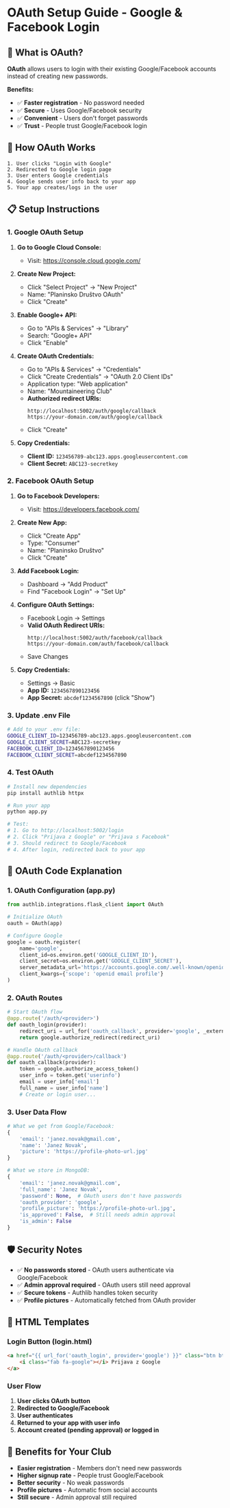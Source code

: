 # OAuth Setup Guide - Google & Facebook Login

## 🚀 What is OAuth?

**OAuth** allows users to login with their existing Google/Facebook accounts instead of creating new passwords. 

**Benefits:**
- ✅ **Faster registration** - No password needed
- ✅ **Secure** - Uses Google/Facebook security
- ✅ **Convenient** - Users don't forget passwords
- ✅ **Trust** - People trust Google/Facebook login

## 🔧 How OAuth Works

```
1. User clicks "Login with Google"
2. Redirected to Google login page
3. User enters Google credentials
4. Google sends user info back to your app
5. Your app creates/logs in the user
```

## 📋 Setup Instructions

### 1. Google OAuth Setup

1. **Go to Google Cloud Console:**
   - Visit: https://console.cloud.google.com/

2. **Create New Project:**
   - Click "Select Project" → "New Project"
   - Name: "Planinsko Društvo OAuth"
   - Click "Create"

3. **Enable Google+ API:**
   - Go to "APIs & Services" → "Library"
   - Search: "Google+ API"
   - Click "Enable"

4. **Create OAuth Credentials:**
   - Go to "APIs & Services" → "Credentials"
   - Click "Create Credentials" → "OAuth 2.0 Client IDs"
   - Application type: "Web application"
   - Name: "Mountaineering Club"
   - **Authorized redirect URIs:**
     ```
     http://localhost:5002/auth/google/callback
     https://your-domain.com/auth/google/callback
     ```
   - Click "Create"

5. **Copy Credentials:**
   - **Client ID:** `123456789-abc123.apps.googleusercontent.com`
   - **Client Secret:** `ABC123-secretkey`

### 2. Facebook OAuth Setup

1. **Go to Facebook Developers:**
   - Visit: https://developers.facebook.com/

2. **Create New App:**
   - Click "Create App"
   - Type: "Consumer"
   - Name: "Planinsko Društvo"
   - Click "Create"

3. **Add Facebook Login:**
   - Dashboard → "Add Product"
   - Find "Facebook Login" → "Set Up"

4. **Configure OAuth Settings:**
   - Facebook Login → Settings
   - **Valid OAuth Redirect URIs:**
     ```
     http://localhost:5002/auth/facebook/callback
     https://your-domain.com/auth/facebook/callback
     ```
   - Save Changes

5. **Copy Credentials:**
   - Settings → Basic
   - **App ID:** `1234567890123456`
   - **App Secret:** `abcdef1234567890` (click "Show")

### 3. Update .env File

```bash
# Add to your .env file:
GOOGLE_CLIENT_ID=123456789-abc123.apps.googleusercontent.com
GOOGLE_CLIENT_SECRET=ABC123-secretkey
FACEBOOK_CLIENT_ID=1234567890123456
FACEBOOK_CLIENT_SECRET=abcdef1234567890
```

### 4. Test OAuth

```bash
# Install new dependencies
pip install authlib httpx

# Run your app
python app.py

# Test:
# 1. Go to http://localhost:5002/login
# 2. Click "Prijava z Google" or "Prijava s Facebook"
# 3. Should redirect to Google/Facebook
# 4. After login, redirected back to your app
```

## 🔑 OAuth Code Explanation

### 1. OAuth Configuration (app.py)
```python
from authlib.integrations.flask_client import OAuth

# Initialize OAuth
oauth = OAuth(app)

# Configure Google
google = oauth.register(
    name='google',
    client_id=os.environ.get('GOOGLE_CLIENT_ID'),
    client_secret=os.environ.get('GOOGLE_CLIENT_SECRET'),
    server_metadata_url='https://accounts.google.com/.well-known/openid-configuration',
    client_kwargs={'scope': 'openid email profile'}
)
```

### 2. OAuth Routes
```python
# Start OAuth flow
@app.route('/auth/<provider>')
def oauth_login(provider):
    redirect_uri = url_for('oauth_callback', provider='google', _external=True)
    return google.authorize_redirect(redirect_uri)

# Handle OAuth callback
@app.route('/auth/<provider>/callback')
def oauth_callback(provider):
    token = google.authorize_access_token()
    user_info = token.get('userinfo')
    email = user_info['email']
    full_name = user_info['name']
    # Create or login user...
```

### 3. User Data Flow
```python
# What we get from Google/Facebook:
{
    'email': 'janez.novak@gmail.com',
    'name': 'Janez Novak',
    'picture': 'https://profile-photo-url.jpg'
}

# What we store in MongoDB:
{
    'email': 'janez.novak@gmail.com',
    'full_name': 'Janez Novak',
    'password': None,  # OAuth users don't have passwords
    'oauth_provider': 'google',
    'profile_picture': 'https://profile-photo-url.jpg',
    'is_approved': False,  # Still needs admin approval
    'is_admin': False
}
```

## 🛡️ Security Notes

- ✅ **No passwords stored** - OAuth users authenticate via Google/Facebook
- ✅ **Admin approval required** - OAuth users still need approval
- ✅ **Secure tokens** - Authlib handles token security
- ✅ **Profile pictures** - Automatically fetched from OAuth provider

## 🔧 HTML Templates

### Login Button (login.html)
```html
<a href="{{ url_for('oauth_login', provider='google') }}" class="btn btn-outline-danger">
    <i class="fab fa-google"></i> Prijava z Google
</a>
```

### User Flow
1. **User clicks OAuth button**
2. **Redirected to Google/Facebook**
3. **User authenticates**
4. **Returned to your app with user info**
5. **Account created (pending approval) or logged in**

## 🎯 Benefits for Your Club

- **Easier registration** - Members don't need new passwords
- **Higher signup rate** - People trust Google/Facebook
- **Better security** - No weak passwords
- **Profile pictures** - Automatic from social accounts
- **Still secure** - Admin approval still required